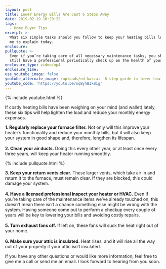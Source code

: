```yaml
---
layout: post
title: Lower Energy Bills Are Just 6 Steps Away
date: 2019-02-19 16:20:22
tags:
  - Home Buyer Tips
excerpt: >-
  What six simple tasks should you follow to keep your heating bills low? Allow
  me to explain today.
enclosure:
pullquote: >-
  Even if you’re taking care of all necessary maintenance tasks, you should
  still have a professional periodically check up on the health of your heater.
enclosure_type: video/mp4
enclosure_time:
use_youtube_image: false
youtube_alternate_image: /uploads/ed-karzai--6-step-guide-to-lower-heating-bills-youtube.jpg
youtube_code: 'https://youtu.be/oqByhBIkBig'
---
```


{% include youtube.html %}

If costly heating bills have been weighing on your mind (and wallet) lately, these six tips will help lighten the load and reduce your monthly energy expenses.

**1. Regularly replace your furnace filter.** Not only will this improve your heater’s functionality and reduce your monthly bills, but it will also keep your system in good shape and, therefore, lengthen its lifespan.&nbsp;<br><br>**2. Clean your air ducts.** Doing this every other year, or at least once every three years, will keep your heater running smoothly.

{% include pullquote.html %}

**3. Keep your return vents clear.** These larger vents, which take air in and return it to the furnace, must remain clear. If they are blocked, this could damage your system.&nbsp;<br><br>**4. Have a licensed professional inspect your heater or HVAC.** Even if you’re taking care of the maintenance items we’ve already touched on, this doesn’t mean there isn’t a chance something else might be wrong with the system. Having someone come out to perform a checkup every couple of years will be key to lowering your bills and avoiding costly repairs.&nbsp;<br><br>**5. Turn exhaust fans off.** If left on, these fans will suck the heat right out of your home.&nbsp;<br><br>**6. Make sure your attic is insulated.** Heat rises, and it will rise all the way out of your property if your attic isn’t insulated.&nbsp;

If you have any other questions or would like more information, feel free to give me a call or send me an email. I look forward to hearing from you soon.<br>&nbsp;